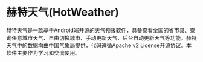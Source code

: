 赫特天气(HotWeather)
===========
赫特天气是一款基于Android端开源的天气预报软件，具备查看全国的省市县、查询任意城市天气、自由切换城市、手动更新天气、后台自动更新天气等功能。赫特天气中的数据均由中国气象局提供，代码遵循Apache v2 License开源协议。本软件主要作为学习和交流使用。
